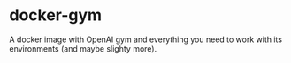 # docker-gym
A docker image with OpenAI gym and everything you need to work with its environments (and maybe slighty more).

